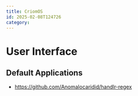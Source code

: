 ```yaml
---
title: CriomOS
id: 2025-02-08T124726
category: 
---
```


# User Interface
## Default Applications
- https://github.com/Anomalocaridid/handlr-regex
